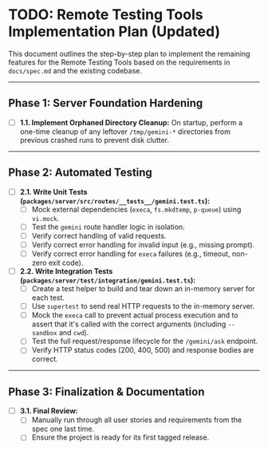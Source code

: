 # TODO: Remote Testing Tools Implementation Plan (Updated)

This document outlines the step-by-step plan to implement the remaining features for the Remote Testing Tools based on the requirements in `docs/spec.md` and the existing codebase.

---

## Phase 1: Server Foundation Hardening

- [ ] **1.1. Implement Orphaned Directory Cleanup:** On startup, perform a one-time cleanup of any leftover `/tmp/gemini-*` directories from previous crashed runs to prevent disk clutter.

---

## Phase 2: Automated Testing

- [ ] **2.1. Write Unit Tests (`packages/server/src/routes/__tests__/gemini.test.ts`):**
    - [ ] Mock external dependencies (`execa`, `fs.mkdtemp`, `p-queue`) using `vi.mock`.
    - [ ] Test the `gemini` route handler logic in isolation.
    - [ ] Verify correct handling of valid requests.
    - [ ] Verify correct error handling for invalid input (e.g., missing prompt).
    - [ ] Verify correct error handling for `execa` failures (e.g., timeout, non-zero exit code).

- [ ] **2.2. Write Integration Tests (`packages/server/test/integration/gemini.test.ts`):**
    - [ ] Create a test helper to build and tear down an in-memory server for each test.
    - [ ] Use `supertest` to send real HTTP requests to the in-memory server.
    - [ ] Mock the `execa` call to prevent actual process execution and to assert that it's called with the correct arguments (including `--sandbox` and `cwd`).
    - [ ] Test the full request/response lifecycle for the `/gemini/ask` endpoint.
    - [ ] Verify HTTP status codes (200, 400, 500) and response bodies are correct.

---

## Phase 3: Finalization & Documentation

- [ ] **3.1. Final Review:**
    - [ ] Manually run through all user stories and requirements from the spec one last time.
    - [ ] Ensure the project is ready for its first tagged release.
